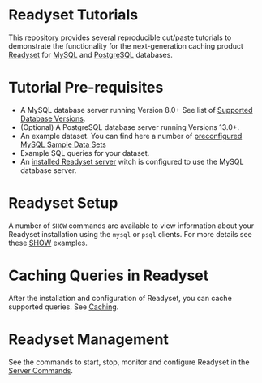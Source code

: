 # Readyset Tutorials

This repository provides several reproducible cut/paste tutorials to demonstrate the functionality for the next-generation caching product [Readyset](https://readyset.io) for [MySQL](https://www.mysql.com) and [PostgreSQL](https://postgres.org) databases.

# Tutorial Pre-requisites

- A MySQL database server running Version 8.0+ See list of [Supported Database Versions](https://readyset.io/docs/get-started/install-rs).
- (Optional) A PostgreSQL database server running Versions 13.0+.
- An example dataset. You can find here a number of [preconfigured MySQL Sample Data Sets](https://github.com/ronaldbradford/data/tree/main/mysql-data)
- Example SQL queries for your dataset.
- An [installed Readyset server](https://readyset.io/docs/get-started/install-rs/binaries/install-package) witch is configured to use the MySQL database server. 

# Readyset Setup

A number of `SHOW` commands are available to view information about your Readyset installation using the `mysql` or `psql` clients. For more details see these [SHOW](show/README.md) examples.

# Caching Queries in Readyset

After the installation and configuration of Readyset, you can cache supported queries. See [Caching](caching/README.md).

# Readyset Management

See the commands to start, stop, monitor and configure Readyset in the [Server Commands](server/README.md).
